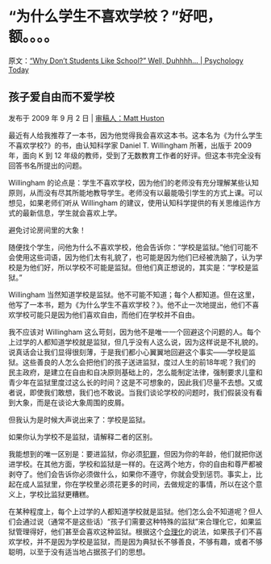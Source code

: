 # “为什么学生不喜欢学校？”好吧，额。。。。

原文：[“Why Don’t Students Like School?” Well, Duhhhh… | Psychology Today](https://www.psychologytoday.com/us/blog/freedom-learn/200909/why-don-t-students-school-well-duhhhh)

## 孩子爱自由而不爱学校

发布于 2009 年 9 月 2 日 | [ 审稿人：Matt Huston](https://www.psychologytoday.com/us/docs/editorial-process)

最近有人给我推荐了一本书，因为他觉得我会喜欢这本书。这本名为《为什么学生不喜欢学校?》的书，由认知科学家 Daniel T. Willingham 所著，出版于 2009 年，面向 K 到 12 年级的教师，受到了无数教育工作者的好评。但这本书完全没有回答书名所提出的问题。

Willingham 的论点是：学生不喜欢学校，因为他们的老师没有充分理解某些认知原则，从而没有尽其所能地教导学生。老师没有以最能吸引学生的方式上课。可以想见，如果老师们听从 Willingham 的建议，使用认知科学提供的有关思维运作方式的最新信息，学生就会喜欢上学。

避免讨论房间里的大象！

随便找个学生，问他为什么不喜欢学校，他会告诉你：“学校是监狱。”他们可能不会使用这些词语，因为他们太有礼貌了，也可能是因为他们已经被洗脑了，认为学校是为他们好，所以学校不可能是监狱。但他们真正想说的，其实是：“学校是监狱。”

Willingham 当然知道学校是监狱。他不可能不知道；每个人都知道。但在这里，他写了一本书，题为《为什么学生不喜欢学校？》。他不止一次地提出，他们不喜欢学校可能只是因为他们喜欢自由，而他们在学校并不自由。

我不应该对 Willingham 这么苛刻，因为他不是唯一一个回避这个问题的人。每个上过学的人都知道学校就是监狱，但几乎没有人这么说，因为这样说是不礼貌的。说真话会让我们显得很刻薄，于是我们都小心翼翼地回避这个事实——学校是监狱。这些善良的人怎么会把他们的孩子送进监狱，度过人生的前18年呢？我们的民主政府，是建立在自由和自决原则基础上的，怎么能制定法律，强制要求儿童和青少年在监狱里度过这么长的时间？这是不可想象的，因此我们尽量不去想。又或者说，即使我们敢想，我们也不敢说。当我们谈论学校的问题时，我们假装没有看到大象，而是在谈论大象周围的皮屑。

但我认为是时候大声说出来了：学校是监狱。

如果你认为学校不是监狱，请解释二者的区别。

我能想到的唯一区别是：要进监狱，你必须[犯罪](https://www.psychologytoday.com/us/basics/law-and-crime)，但因为你的年龄，他们就把你送进学校。在其他方面，学校和监狱是一样的。在这两个地方，你的自由和尊严都被剥夺了。他们会告诉你必须做什么，如果你不遵守，你就会受到惩罚。事实上，比起在成人监狱里，你在学校里必须花更多的时间，去做规定的事情，所以在这个意义上，学校比监狱更糟糕。

在某种程度上，每个上过学的人都知道学校就是监狱。他们怎么会不知道呢？但人们会通过说（通常不是这些话）“孩子们需要这种特殊的监狱”来合理化它，如果监狱管理得好，他们甚至会喜欢这种监狱。根据这个[合理化](https://www.psychologytoday.com/us/basics/rationalization)的说法，如果孩子们不喜欢学校，并不是因为学校是监狱，而是因为典狱长不够善良，不够有趣，或者不够聪明，以至于没有适当地占据孩子们的思想。